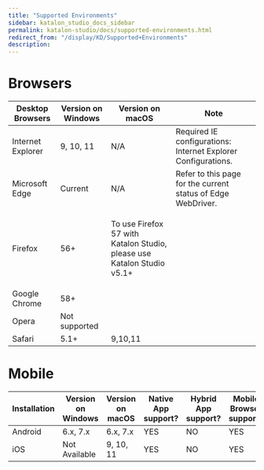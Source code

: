 ```yaml
---
title: "Supported Environments" 
sidebar: katalon_studio_docs_sidebar
permalink: katalon-studio/docs/supported-environments.html 
redirect_from: "/display/KD/Supported+Environments" 
description: 
---
```

Browsers
========

<table><thead><tr><th>Desktop Browsers</th><th>Version on Windows</th><th>Version on macOS</th><th>Note</th></tr></thead><tbody><tr><td>Internet Explorer</td><td>9, 10, 11</td><td>N/A</td><td>Required IE configurations: <a>Internet Explorer Configurations</a>.</td></tr><tr><td>Microsoft Edge</td><td>Current</td><td><span>N/A</span></td><td>Refer to this <a>page</a> for the current status of Edge WebDriver.</td></tr><tr><td>Firefox</td><td>56+</td><td><p>To use Firefox 57 with Katalon Studio, please use Katalon Studio v5.1+</p></td></tr><tr><td>Google Chrome</td><td><span>58+</span></td><td>&nbsp;</td></tr><tr><td>Opera</td><td>Not supported</td><td>&nbsp;</td></tr><tr><td>Safari</td><td>5.1+</td><td>9,10,11</td><td>&nbsp;</td></tr></tbody></table>

Mobile
======

<table><thead><tr><th>Installation</th><th>Version on Windows</th><th>Version on macOS</th><th>Native App support?</th><th>Hybrid App support?</th><th>Mobile Browser support?</th></tr></thead><tbody><tr><td>Android</td><td>6.x, 7.x</td><td>6.x, 7.x</td><td>YES</td><td>NO</td><td>YES</td></tr><tr><td>iOS</td><td>Not Available</td><td>9, 10, 11</td><td>YES</td><td>NO</td><td>YES</td></tr></tbody></table>